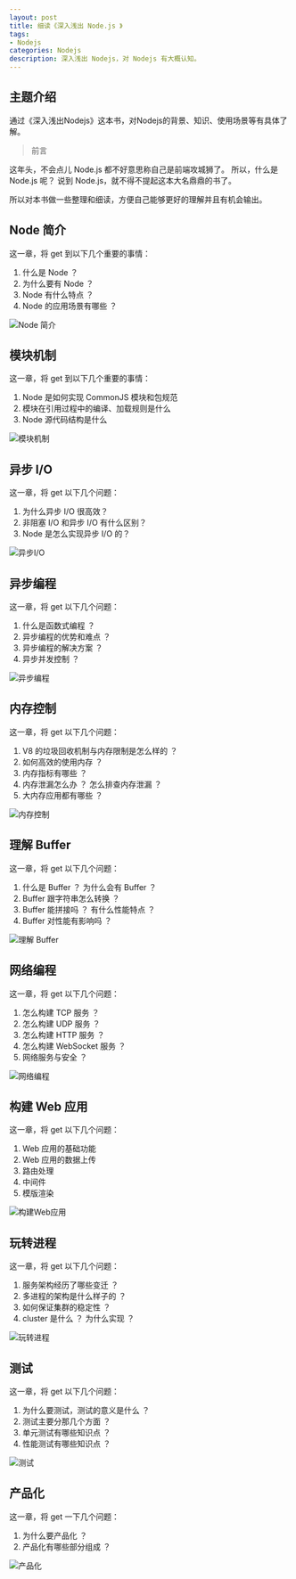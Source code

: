 ```yaml
---
layout: post
title: 细读《深入浅出 Node.js 》
tags:
- Nodejs
categories: Nodejs
description: 深入浅出 Nodejs，对 Nodejs 有大概认知。
---
```

## 主题介绍
通过《深入浅出Nodejs》这本书，对Nodejs的背景、知识、使用场景等有具体了解。

<!-- more -->

> 前言

这年头，不会点儿 Node.js 都不好意思称自己是前端攻城狮了。
所以，什么是 Node.js 呢？
说到 Node.js，就不得不提起这本大名鼎鼎的书了。

所以对本书做一些整理和细读，方便自己能够更好的理解并且有机会输出。

## Node 简介

这一章，将 get 到以下几个重要的事情：

1. 什么是 Node ？    
2. 为什么要有 Node ？
3. Node 有什么特点 ？     
4. Node 的应用场景有哪些 ？          

![Node 简介](http://ww1.sinaimg.cn/large/006tNc79ly1g44e0t5x19j32el0u0dxy.jpg)

## 模块机制

这一章，将 get 到以下几个重要的事情：

1. Node 是如何实现 CommonJS 模块和包规范
2. 模块在引用过程中的编译、加载规则是什么
3. Node 源代码结构是什么

![模块机制](http://ww2.sinaimg.cn/large/006tNc79ly1g44e1srzgyj31tu0u0kjl.jpg)

## 异步 I/O

这一章，将 get 以下几个问题：

1. 为什么异步 I/O 很高效？
2. 非阻塞 I/O 和异步 I/O 有什么区别？
3. Node 是怎么实现异步 I/O 的？

![异步I/O](http://ww3.sinaimg.cn/large/006tNc79ly1g44e24ilvfj326g0n6q9c.jpg)

## 异步编程

这一章，将 get 以下几个问题：

1. 什么是函数式编程 ？
2. 异步编程的优势和难点 ？
3. 异步编程的解决方案 ？
4. 异步并发控制 ？ 

![异步编程](http://ww3.sinaimg.cn/large/006tNc79ly1g44e2qc7n4j328c0ii43r.jpg)

## 内存控制

这一章，将 get 以下几个问题：

1. V8 的垃圾回收机制与内存限制是怎么样的 ？
2. 如何高效的使用内存 ？
3. 内存指标有哪些 ？
4. 内存泄漏怎么办 ？ 怎么排查内存泄漏 ？
5. 大内存应用都有哪些 ？

![内存控制](http://ww3.sinaimg.cn/large/006tNc79ly1g44e31y981j32ok0kek03.jpg)

## 理解 Buffer

这一章，将 get 以下几个问题：

1. 什么是 Buffer ？ 为什么会有 Buffer ？
2. Buffer 跟字符串怎么转换 ？
3. Buffer 能拼接吗 ？ 有什么性能特点 ？
4. Buffer 对性能有影响吗 ？

![理解 Buffer](http://ww2.sinaimg.cn/large/006tNc79ly1g44e3deuyxj327k0g6wjd.jpg)

## 网络编程

这一章，将 get 以下几个问题：

1. 怎么构建 TCP 服务 ？
2. 怎么构建 UDP 服务 ？
3. 怎么构建 HTTP 服务 ？
4. 怎么构建 WebSocket 服务 ？
5. 网络服务与安全 ？

![网络编程](http://ww2.sinaimg.cn/large/006tNc79ly1g44e3q449sj32r80tyaim.jpg)

## 构建 Web 应用

这一章，将 get 以下几个问题：

1. Web 应用的基础功能
2. Web 应用的数据上传
3. 路由处理
4. 中间件
5. 模版渲染

![构建Web应用](http://ww2.sinaimg.cn/large/006tNc79ly1g44e42git3j31o30u04ci.jpg)

## 玩转进程

这一章，将 get 以下几个问题：

1. 服务架构经历了哪些变迁 ？
2. 多进程的架构是什么样子的 ？
3. 如何保证集群的稳定性 ？
4. cluster 是什么 ？ 为什么实现 ？

![玩转进程](http://ww3.sinaimg.cn/large/006tNc79ly1g44e4fmuizj31te0u0dph.jpg)

## 测试

这一章，将 get 以下几个问题：

1. 为什么要测试，测试的意义是什么 ？
2. 测试主要分那几个方面 ？
3. 单元测试有哪些知识点 ？
4. 性能测试有哪些知识点 ？

![测试](http://ww2.sinaimg.cn/large/006tNc79ly1g44e4vzim2j31ub0u0tgk.jpg)

## 产品化

这一章，将 get 一下几个问题：

1. 为什么要产品化 ？
2. 产品化有哪些部分组成 ？

![产品化](http://ww1.sinaimg.cn/large/006tNc79ly1g44e56omtwj31960u0n6z.jpg)




